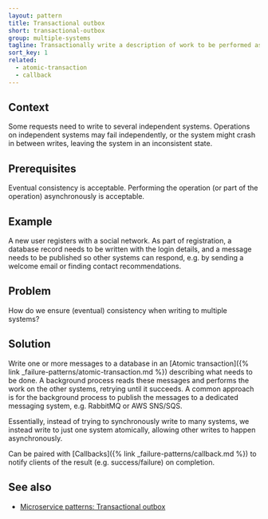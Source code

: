 ```yaml
---
layout: pattern
title: Transactional outbox
short: transactional-outbox
group: multiple-systems
tagline: Transactionally write a description of work to be performed asynchronously
sort_key: 1
related:
  - atomic-transaction
  - callback
---
```


## Context

Some requests need to write to several independent systems. Operations on independent systems may fail independently, or the system might crash in between writes, leaving the system in an inconsistent state.

## Prerequisites

Eventual consistency is acceptable. Performing the operation (or part of the operation) asynchronously is acceptable.

## Example

A new user registers with a social network. As part of registration, a database record needs to be written with the login details, and a message needs to be published so other systems can respond, e.g. by sending a welcome email or finding contact recommendations.

## Problem

How do we ensure (eventual) consistency when writing to multiple systems?

## Solution

Write one or more messages to a database in an [Atomic transaction]({% link _failure-patterns/atomic-transaction.md %}) describing what needs to be done. A background process reads these messages and performs the work on the other systems, retrying until it succeeds. A common approach is for the background process to publish the messages to a dedicated messaging system, e.g. RabbitMQ or AWS SNS/SQS.

Essentially, instead of trying to synchronously write to many systems, we instead write to just one system atomically, allowing other writes to happen asynchronously.

Can be paired with [Callbacks]({% link _failure-patterns/callback.md %}) to notify clients of the result (e.g. success/failure) on completion.

## See also

- [Microservice patterns: Transactional outbox](https://microservices.io/patterns/data/transactional-outbox.html)
